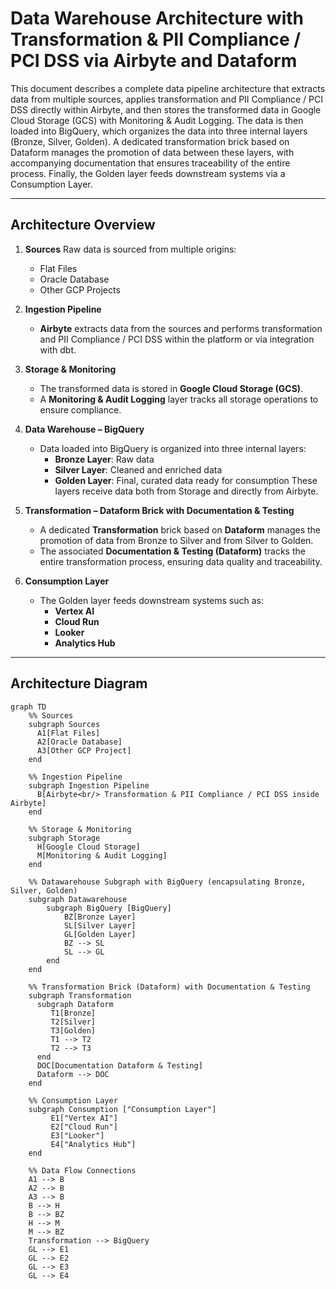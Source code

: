 # Data Warehouse Architecture with Transformation & PII Compliance / PCI DSS via Airbyte and Dataform

This document describes a complete data pipeline architecture that extracts data from multiple sources, applies transformation and PII Compliance / PCI DSS directly within Airbyte, and then stores the transformed data in Google Cloud Storage (GCS) with Monitoring & Audit Logging. The data is then loaded into BigQuery, which organizes the data into three internal layers (Bronze, Silver, Golden). A dedicated transformation brick based on Dataform manages the promotion of data between these layers, with accompanying documentation that ensures traceability of the entire process. Finally, the Golden layer feeds downstream systems via a Consumption Layer.

---

## Architecture Overview

1. **Sources**
   Raw data is sourced from multiple origins:
   - Flat Files
   - Oracle Database
   - Other GCP Projects

2. **Ingestion Pipeline**
   - **Airbyte** extracts data from the sources and performs transformation and PII Compliance / PCI DSS within the platform or via integration with dbt.

3. **Storage & Monitoring**
   - The transformed data is stored in **Google Cloud Storage (GCS)**.
   - A **Monitoring & Audit Logging** layer tracks all storage operations to ensure compliance.

4. **Data Warehouse – BigQuery**
   - Data loaded into BigQuery is organized into three internal layers:
     - **Bronze Layer**: Raw data
     - **Silver Layer**: Cleaned and enriched data
     - **Golden Layer**: Final, curated data ready for consumption
   These layers receive data both from Storage and directly from Airbyte.

5. **Transformation – Dataform Brick with Documentation & Testing**
   - A dedicated **Transformation** brick based on **Dataform** manages the promotion of data from Bronze to Silver and from Silver to Golden.
   - The associated **Documentation & Testing (Dataform)** tracks the entire transformation process, ensuring data quality and traceability.

6. **Consumption Layer**
   - The Golden layer feeds downstream systems such as:
     - **Vertex AI**
     - **Cloud Run**
     - **Looker**
     - **Analytics Hub**

---

## Architecture Diagram

```mermaid
graph TD
    %% Sources
    subgraph Sources
      A1[Flat Files]
      A2[Oracle Database]
      A3[Other GCP Project]
    end

    %% Ingestion Pipeline
    subgraph Ingestion Pipeline
      B[Airbyte<br/> Transformation & PII Compliance / PCI DSS inside Airbyte]
    end

    %% Storage & Monitoring
    subgraph Storage
      H[Google Cloud Storage]
      M[Monitoring & Audit Logging]
    end

    %% Datawarehouse Subgraph with BigQuery (encapsulating Bronze, Silver, Golden)
    subgraph Datawarehouse
        subgraph BigQuery [BigQuery]
            BZ[Bronze Layer]
            SL[Silver Layer]
            GL[Golden Layer]
            BZ --> SL
            SL --> GL
        end
    end

    %% Transformation Brick (Dataform) with Documentation & Testing
    subgraph Transformation
      subgraph Dataform
         T1[Bronze]
         T2[Silver]
         T3[Golden]
         T1 --> T2
         T2 --> T3
      end
      DOC[Documentation Dataform & Testing]
      Dataform --> DOC
    end

    %% Consumption Layer
    subgraph Consumption ["Consumption Layer"]
         E1["Vertex AI"]
         E2["Cloud Run"]
         E3["Looker"]
         E4["Analytics Hub"]
    end

    %% Data Flow Connections
    A1 --> B
    A2 --> B
    A3 --> B
    B --> H
    B --> BZ
    H --> M
    M --> BZ
    Transformation --> BigQuery
    GL --> E1
    GL --> E2
    GL --> E3
    GL --> E4
```

